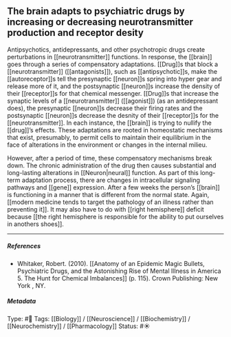 ## The brain adapts to psychiatric drugs by increasing or decreasing neurotransmitter production and receptor desity   # 

Antipsychotics, antidepressants, and other psychotropic drugs create perturbations in [[neurotransmitter]] functions. In response, the [[brain]] goes through a series of compensatory adaptations. [[Drug]]s that block a [[neurotransmitter]] ([[antagonists]]), such as [[antipsychotic]]s, make the [[autoreceptor]]s tell the presynaptic [[neuron]]s spring into hyper gear and release more of it, and the postsynaptic [[neuron]]s increase the density of their [[receptor]]s for that chemical messenger. [[Drug]]s that increase the synaptic levels of a [[neurotransmitter]] ([[agonist]]) (as an antidepressant does), the presynaptic [[neuron]]s decrease their firing rates and the postsynaptic [[neuron]]s decrease the desnity of their [[receptor]]s for the [[neurotransmitter]]. In each instance, the [[brain]] is trying to nullify the [[drug]]’s effects. These adaptations are rooted in homeostatic mechanisms that exist, presumably, to permit cells to maintain their equilibrium in the face of alterations in the environment or changes in the internal milieu.

However, after a period of time, these compensatory mechanisms break down. The chronic administration of the drug then causes substantial and long-lasting alterations in [[Neuron|neural]] function. As part of this long-term adaptation process, there are changes in intracellular signaling pathways and [[gene]] expression. After a few weeks the person’s [[brain]] is functioning in a manner that is different from the normal state. Again, [[modern medicine tends to target the pathology of an illness rather than preventing it]]. It may also have to do with [[right hemisphere]] deficit because [[the right hemisphere is responsible for the ability to put ourselves in anothers shoes]].

___

##### References

- Whitaker, Robert. (2010). [[Anatomy of an Epidemic Magic Bullets, Psychiatric Drugs, and the Astonishing Rise of Mental Illness in America 5. The Hunt for Chemical Imbalances]] (p. 115). Crown Publishing: New York , NY.

##### Metadata

Type: #🔴 
Tags: [[Biology]] / [[Neuroscience]] / [[Biochemistry]] / [[Neurochemistry]] / [[Pharmacology]]
Status: #☀️ 